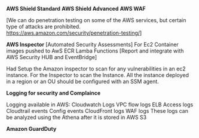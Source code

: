 **AWS Shield Standard**
**AWS Shield Advanced**
**AWS WAF**

[We can do penetration testing on some of the AWS services, but certain type of attacks are prohibited. https://aws.amazon.com/security/penetration-testing/]

**AWS Inspector**  [Automated Security Assessments]
For Ec2
Container images pushed to AwS ECR
Lamba Functions
[Report and integrate with AWS Security HUB and EventBridge]

Had Setup the Amazon inspector to scan for any vulnerabilities in an ec2 instance. For the Inspector to scan the Instance. All the instance deployed in a region or an OU should be configured with an SSM agent.


**Logging for security and Complaince**

Logging available in AWS:
Cloudwatch Logs
VPC flow logs
ELB Access logs
Cloudtrail events
Config events
CloudFront logs
WAF logs
These logs can be analyzed using the Athena after it is stored in AWS S3


**Amazon GuardDuty**



